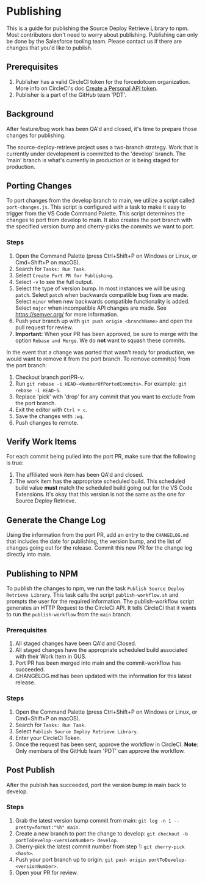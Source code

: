 # Publishing

This is a guide for publishing the Source Deploy Retrieve Library to npm. Most contributors don't need to worry about publishing. Publishing can only be done by the Salesforce tooling team. Please contact us if there are changes that you'd like to publish.

## Prerequisites

1. Publisher has a valid CircleCI token for the forcedotcom organization. More info on CircleCI's doc [Create a Personal API token](https://circleci.com/docs/2.0/managing-api-tokens/#creating-a-personal-api-token).
1. Publisher is a part of the GitHub team 'PDT'.

## Background

After feature/bug work has been QA'd and closed, it's time to prepare those changes for publishing.

The source-deploy-retrieve project uses a two-branch strategy. Work that is currently under development is committed to the 'develop' branch. The 'main' branch is what's currently in production or is being staged for production.

## Porting Changes

To port changes from the develop branch to main, we utilize a script called `port-changes.js`. This script is configured with a task to make it easy to trigger from the VS Code Command Palette. This script determines the changes to port from develop to main. It also creates the port branch with the specified version bump and cherry-picks the commits we want to port.

### Steps

1. Open the Command Palette (press Ctrl+Shift+P on Windows or Linux, or Cmd+Shift+P on macOS).
1. Search for `Tasks: Run Task`.
1. Select `Create Port PR for Publishing`.
1. Select `-v` to see the full output.
1. Select the type of version bump. In most instances we will be using `patch`. Select `patch` when backwards compatible bug fixes are made. Select `minor` when new backwards compatible functionality is added. Select `major` when incompatible API changes are made. See https://semver.org/ for more information.
1. Push your branch up with `git push origin <branchName>` and open the pull request for review.
1. <b>Important:</b> When your PR has been approved, be sure to merge with the option `Rebase and Merge`. We do <b>not</b> want to squash these commits.

In the event that a change was ported that wasn't ready for production, we would want to remove it from the port branch. To remove commit(s) from the port branch:

1. Checkout branch portPR-v<version>.
1. Run `git rebase -i HEAD~<NumberOfPortedCommits>`. For example: `git rebase -i HEAD~5`.
1. Replace 'pick' with 'drop' for any commit that you want to exclude from the port branch.
1. Exit the editor with `Ctrl + c`.
1. Save the changes with `:wq`.
1. Push changes to remote.

## Verify Work Items

For each commit being pulled into the port PR, make sure that the following is true:

1. The affiliated work item has been QA'd and closed.
2. The work item has the appropriate scheduled build. This scheduled build value <b>must</b> match the scheduled build going out for the VS Code Extensions. It's okay that this version is not the same as the one for Source Deploy Retrieve.

## Generate the Change Log

Using the information from the port PR, add an entry to the `CHANGELOG.md` that includes the date for publishing, the version bump, and the list of changes going out for the release. Commit this new PR for the change log directly into main.

## Publishing to NPM

To publish the changes to npm, we run the task `Publish Source Deploy Retrieve Library`. This task calls the script `publish-workflow.sh` and prompts the user for the required information. The publish-workflow script generates an HTTP Request to the CircleCI API. It tells CircleCI that it wants to run the `publish-workflow` from the `main` branch.

### Prerequisites

1. All staged changes have been QA'd and Closed.
1. All staged changes have the appropriate scheduled build associated with their Work Item in GUS.
1. Port PR has been merged into main and the commit-workflow has succeeded.
1. CHANGELOG.md has been updated with the information for this latest release.

### Steps

1. Open the Command Palette (press Ctrl+Shift+P on Windows or Linux, or Cmd+Shift+P on macOS).
1. Search for `Tasks: Run Task`.
1. Select `Publish Source Deploy Retrieve Library`.
1. Enter your CircleCI Token.
1. Once the request has been sent, approve the workflow in CircleCI. <b>Note</b>: Only members of the GitHub team 'PDT' can approve the workflow.

## Post Publish

After the publish has succeeded, port the version bump in main back to develop.

### Steps

1. Grab the latest version bump commit from main: `git log -n 1 --pretty=format:"%h" main`.
1. Create a new branch to port the change to develop: `git checkout -b portToDevelop-<versionNumber> develop`.
1. Cherry-pick the latest commit number from step 1: `git cherry-pick <hash>`.
1. Push your port branch up to origin: `git push origin portToDevelop-<versionNumber>`.
1. Open your PR for review.
